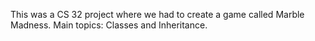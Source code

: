 This was a CS 32 project where we had to create a game called Marble Madness.
Main topics: Classes and Inheritance.
